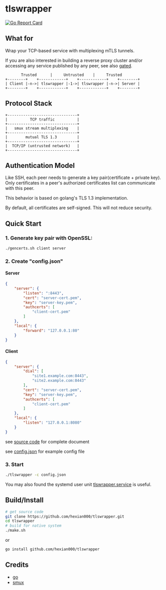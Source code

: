 # tlswrapper

[![Go Report Card](https://goreportcard.com/badge/github.com/hexian000/tlswrapper)](https://goreportcard.com/report/github.com/hexian000/tlswrapper)

## What for

Wrap your TCP-based service with multiplexing mTLS tunnels. 

If you are also interested in building a reverse proxy cluster and/or accessing any service published by any peer, see also [gated](https://github.com/hexian000/gated).

```
       Trusted      |     Untrusted    |     Trusted
+--------+    +------------+    +------------+    +--------+
| Client |-n->| tlswrapper |-1->| tlswrapper |-n->| Server |
+--------+    +------------+    +------------+    +--------+
```

## Protocol Stack

```
+-------------------------------+
|          TCP traffic          |
+-------------------------------+
|   smux stream multiplexing    |
+-------------------------------+
|        mutual TLS 1.3         |
+-------------------------------+
|  TCP/IP (untrusted network)   |
+-------------------------------+
```


## Authentication Model

Like SSH, each peer needs to generate a key pair(certificate + private key). Only certificates in a peer's authorized certificates list can communicate with this peer.

This behavior is based on golang's TLS 1.3 implementation.

By default, all certificates are self-signed. This will not reduce security. 

## Quick Start

### 1. Generate key pair with OpenSSL:

```sh
./gencerts.sh client server
```

### 2. Create "config.json"

#### Server

```json
{
    "server": {
        "listen": ":8443",
        "cert": "server-cert.pem",
        "key": "server-key.pem",
        "authcerts": [
            "client-cert.pem"
        ]
    },
    "local": {
        "forward": "127.0.0.1:80"
    }
}
```

#### Client

```json
{
    "server": {
        "dial": [
            "site1.example.com:8443",
            "site2.example.com:8443"
        ],
        "cert": "server-cert.pem",
        "key": "server-key.pem",
        "authcerts": [
            "client-cert.pem"
        ]
    },
    "local": {
        "listen": "127.0.0.1:8080"
    }
}
```

see [source code](config.go) for complete document

see [config.json](config.json) for example config file

### 3. Start

```sh
./tlswrapper -c config.json
```

You may also found the systemd user unit [tlswrapper.service](tlswrapper.service) is useful.

## Build/Install

```sh
# get source code
git clone https://github.com/hexian000/tlswrapper.git
cd tlswrapper
# build for native system
./make.sh
```
or
```sh
go install github.com/hexian000/tlswrapper
```

## Credits

- [go](https://github.com/golang/go)
- [smux](https://github.com/xtaci/smux)
